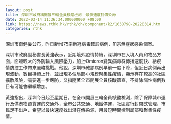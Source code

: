 ```yaml
---
layout: post
title: 深圳市政府稱開展三輪全員核酸檢測　最快速度找傳染源
date: 2022-03-14 11:36:34.000000000 +08:00
link: https://news.rthk.hk/rthk/ch/component/k2/1638798-20220314.htm
categories: rthk
---
```


深圳市衛健委公布，昨日新增75宗新冠病毒確診病例，11宗無症狀感染個案。

深圳市政府副秘書長黃強表示，近期境外疫情持續，深圳市在入境人員和物品方面，面臨較大的外防輸入風險壓力，加上Omicron變異病毒株傳播速度快、給疫情防控工作帶來嚴峻挑戰。他說，深圳市確診病例早前一度下降，但近日病例再出現波動，數目持續上升，並出現多個局部小規模聚集性疫情，顯示存在較高的社區擴散風險，需要進一步嚴防，又指隨著全市開展全員核酸篩查，不排除陽性病例數目有可能會繼續增加。

黃強指出，深圳今日起至星期日，在全市開展三輪全員核酸檢測，除了保障城市運行及供港物資貨運的交通外，全市公共交通、地鐵停運，社區實行封閉式管理，市民足不出戶，希望以最快速度找出潛在傳染源，用最短時間控制局部和聚集性疫情。
